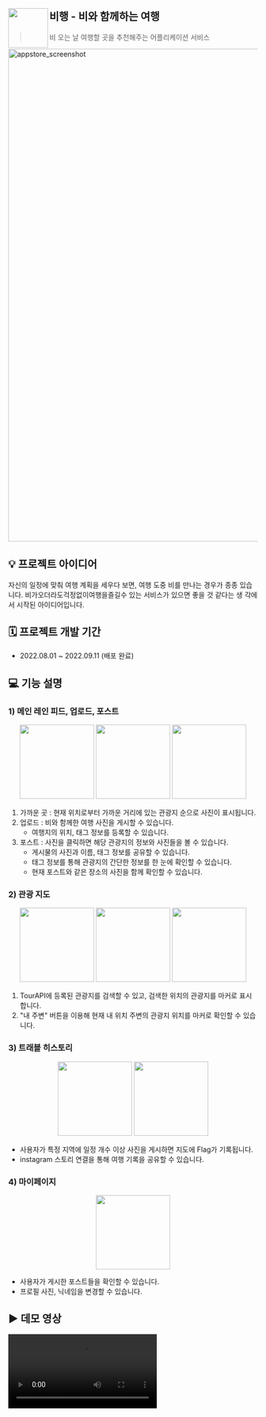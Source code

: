 ## <img align="left" src="https://user-images.githubusercontent.com/51712973/205058042-9a57f621-f963-49ae-bd32-cb77bf21822b.png" width="80px" /> 비행 - 비와 함께하는 여행
> 비 오는 날 여행할 곳을 추천해주는 어플리케이션 서비스

<img width="996" alt="appstore_screenshot" src="https://user-images.githubusercontent.com/51712973/205062487-2e7b2c1b-d083-4273-b7a3-05378c3e6fdd.png">

## 💡 프로젝트 아이디어
자신의 일정에 맞춰 여행 계획을 세우다 보면, 여행 도중 비를 만나는 경우가 종종 있습니다.
비가오더라도걱정없이여행을즐길수 있는 서비스가 있으면 좋을 것 같다는 생 각에서 시작된 아이디어입니다.

## 🗓 프로젝트 개발 기간
- 2022.08.01 ~ 2022.09.11 (배포 완료)

## 💻 기능 설명
### 1) 메인 레인 피드, 업로드, 포스트
<p align="center">
<img src="https://user-images.githubusercontent.com/51712973/205067198-4a953ce6-7460-409c-86ef-f84f9c07ff37.jpeg" width="150px" />
<img src="https://user-images.githubusercontent.com/51712973/205068684-122f9a3f-6833-489e-be5b-9dff94778c9f.jpeg" width="150px" />
<img src="https://user-images.githubusercontent.com/51712973/205068984-d535f949-08ae-4f16-ac16-32213272258b.jpeg" width="150px" />
</p>

1) 가까운 곳 : 현재 위치로부터 가까운 거리에 있는 관광지 순으로 사진이 표시됩니다.
2) 업로드 : 비와 함께한 여행 사진을 게시할 수 있습니다.
    * 여행지의 위치, 태그 정보를 등록할 수 있습니다.
3) 포스트 : 사진을 클릭하면 해당 관광지의 정보와 사진들을 볼 수 있습니다.
    * 게시물의 사진과 이름, 태그 정보를 공유할 수 있습니다.
    * 태그 정보를 통해 관광지의 간단한 정보를 한 눈에 확인할 수 있습니다.
    * 현재 포스트와 같은 장소의 사진을 함께 확인할 수 있습니다.

### 2) 관광 지도
<p align="center">
<img src="https://user-images.githubusercontent.com/51712973/205070103-b0dc56cc-0295-4028-bf26-5ce995aec9f1.jpeg" width="150px" />
<img src="https://user-images.githubusercontent.com/51712973/205070122-49df6c55-a1c3-40f4-a75d-2685bd8ce831.jpeg" width="150px" />
<img src="https://user-images.githubusercontent.com/51712973/205070806-aeb629de-5235-44c4-963f-9418c10b227c.jpeg" width="150px" />
</p>

1) TourAPI에 등록된 관광지를 검색할 수 있고, 검색한 위치의 관광지를 마커로 표시합니다.
2) "내 주변" 버튼을 이용해 현재 내 위치 주변의 관광지 위치를 마커로 확인할 수 있습니다.

### 3) 트래블 히스토리
<p align="center">
<img src="https://user-images.githubusercontent.com/51712973/205071924-4bd71bf4-c900-417e-aa9b-ca5cfcb8f86a.jpeg" width="150px" />
<img src="https://user-images.githubusercontent.com/51712973/205072106-2fa7bc00-5ba4-4c78-b147-f77e14a75ebf.jpeg" width="150px" />
</p>

- 사용자가 특정 지역에 일정 개수 이상 사진을 게시하면 지도에 Flag가 기록됩니다.
- instagram 스토리 연결을 통해 여행 기록을 공유할 수 있습니다.

### 4) 마이페이지
<p align="center">
<img src="https://user-images.githubusercontent.com/51712973/205072620-6fc4d4c4-754b-4ca6-bd1c-05e1bd36da17.jpeg" width="150px" />
</p>

- 사용자가 게시한 포스트들을 확인할 수 있습니다.
- 프로필 사진, 닉네임을 변경할 수 있습니다.

## ▶️ 데모 영상
<video src="https://user-images.githubusercontent.com/51712973/205077262-f68032da-752d-4e9f-b0cd-d16631756b44.mp4">
